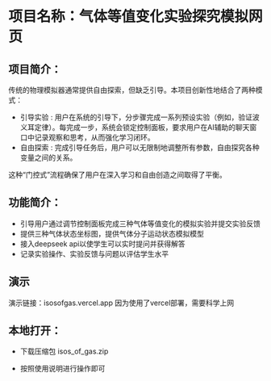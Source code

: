  # 项目名称：气体等值变化实验探究模拟网页
 ## 项目简介：
 传统的物理模拟器通常提供自由探索，但缺乏引导。本项目创新性地结合了两种模式：

 - 引导实验 : 用户在系统的引导下，分步骤完成一系列预设实验（例如，验证波义耳定律）。每完成一步，系统会锁定控制面板，要求用户在AI辅助的聊天窗口中记录观察和思考，从而强化学习闭环。
 - 自由探索 : 完成引导任务后，用户可以无限制地调整所有参数，自由探究各种变量之间的关系。

 这种“门控式”流程确保了用户在深入学习和自由创造之间取得了平衡。
 ## 功能简介：
 - 引导用户通过调节控制面板完成三种气体等值变化的模拟实验并提交实验反馈
 - 提供三种气体状态坐标图，提供气体分子运动状态模拟模型
 - 接入deepseek api以使学生可以实时提问并获得解答
 - 记录实验操作、实验反馈与问题以评估学生水平
 ## 演示
 演示链接：isosofgas.vercel.app 因为使用了vercel部署，需要科学上网
 ## 本地打开：
 - 下载压缩包 isos_of_gas.zip

 - 按照使用说明进行操作即可
